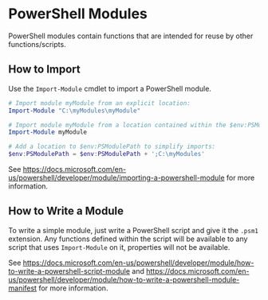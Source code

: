 # PowerShell Modules
PowerShell modules contain functions that are intended for reuse by other functions/scripts.

## How to Import
Use the `Import-Module` cmdlet to import a PowerShell module.

```PowerShell
# Import module myModule from an explicit location:
Import-Module "C:\myModules\myModule"

# Import module myModule from a location contained within the $env:PSModulePath:
Import-Module myModule

# Add a location to $env:PSModulePath to simplify imports:
$env:PSModulePath = $env:PSModulePath + ';C:\myModules'
```

See https://docs.microsoft.com/en-us/powershell/developer/module/importing-a-powershell-module for more information.

## How to Write a Module
To write a simple module, just write a PowerShell script and give it the `.psm1` extension. Any functions defined within the script will be available to any script that uses `Import-Module` on it, properties will not be available.

See https://docs.microsoft.com/en-us/powershell/developer/module/how-to-write-a-powershell-script-module and https://docs.microsoft.com/en-us/powershell/developer/module/how-to-write-a-powershell-module-manifest for more information.
